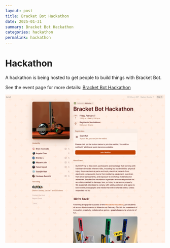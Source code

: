 ```yaml
---
layout: post
title: Bracket Bot Hackathon
date: 2025-01-31
summary: Bracket Bot Hackathon
categories: hackathon
permalink: hackathon
---
```


# Hackathon

A hackathon is being hosted to get people to build things with Bracket Bot.

See the event page for more details: [Bracket Bot Hackathon](https://lu.ma/cisohvoj)

![Bracket Bot Hackathon](/images/hackathon_page.png)